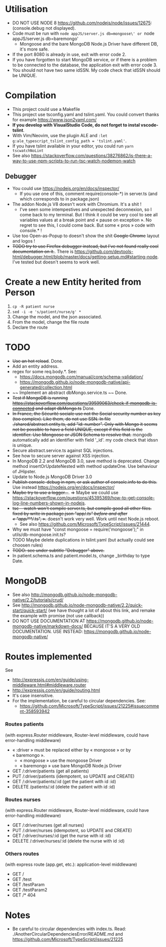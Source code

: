 # Utilisation
* DO NOT USE NODE 8 https://github.com/nodejs/node/issues/12675:
    (console.debug not displayed).
* Code must be run with `node appJS/server.js db=mongoose\' or
    `node appJS/server.js db=baremongo\'
    * Mongoose and the bare MongoDB Node.js Driver have different DB, it's more
    safe.
* If the port 8080 is already in use, exit with error code 2.
* If you have forgotten to start MongoDB service, or if there is a problem
    to be connected to the database, the application exit with error code 3.
* You should not have two same idSSN. My code check that idSSN should be UNIQUE.

# Compilation
* This project could use a Makefile
* This project use tsconfig.yaml and tslint.yaml. You could convert thanks for
    example https://www.json2yaml.com/
* **If you develop with VisualStudio Code, do not forget to instal vscode-tslint**.
* With Vim/Neovim, use the plugin ALE and
    `:let g:ale_typescript_tslint_config_path = 'tslint.yaml'`.
* If you have tslint available in your editor, you could run `yarn tscwatchNoLint`
* See also https://stackoverflow.com/questions/38276862/is-there-a-way-to-use-npm-scripts-to-run-tsc-watch-nodemon-watch

## Debugger
* You could use https://nodejs.org/en/docs/inspector/
    * If you use one of this, comment require(console-*) in server.ts (and which
    corresponds to in package.json)
* The addon Node.js V8 doesn't work with Chromium. It's a shit !
    * I've seen some intempestives and unexpected deconnexion, so I come back
        to my terminal. But I think it could be very cool to see all variables
        values at a break point and « pause on exception ». No regret to see
        this, I could come back. But some « pros » code with console.* !
* Use too Open-as-Popup to doesn't show the shit ~~Google Chrome~~ layout and
    logos !
* ~~TODO try to use Firefox debugger instead, but I've not found really cool
    documentation on it.~~. There is
    https://github.com/devtools-html/debugger.html/blob/master/docs/getting-setup.md#starting-node.
    I've tested but doesn't seems to work well.

# Create a new Entity herited from Person
1. `cp -R patient nurse`
2. `sed -i -e 's/patient/nurse/g' *`
3. Change the model, and the json associated.
4. From the model, change the file route
4. Declare the route

# TODO
* ~~Use an hot reload~~. Done.
* Add an entity address.
* regex for some req.body.*. See:
    * https://docs.mongodb.com/manual/core/schema-validation/
    * https://mongodb.github.io/node-mongodb-native/api-generated/collection.html
* ~~ Implement an abstract dbMongo.service.ts ~~ Done.
* ~~Test if MongoDB is running
    https://stackoverflow.com/questions/39599063/check-if-mongodb-is-connected
    and adapt dbMongo.ts~~ Done.
* ~~In France, the Sécurité sociale use not the Social security number as key
    (too complex). Like them, do not use SSN. In file
    ./shared/abstract.entity.ts, add "id: number". Only with Mongo it seems not
    be possible to have a field UNIQUE, except if this field is the identifier.
    Use Mongoose or JSON Schema to resolve that.~~
    mongodb automatically add an identifier with field '_id'. my code check that
    idssn is unique.
* Secure abstract.service.ts against SQL injections.
* See how to secure server against XSS injection.
* In MongoDB 2.2 and MongoDB 3.0, save method is deprecated. Change method
    insertOrUpdateNested with method updateOne. Use behaviour of JHipster.
* Update to Node.js MongoDB Driver 3.0
* ~~Publish console-debug in npm, or ask author of console.info to do this.~~
    Use instead https://nodejs.org/en/docs/inspector/
* ~~Maybe try to use a logger…~~. => Maybe we could use https://stackoverflow.com/questions/45395369/how-to-get-console-log-line-numbers-shown-in-nodejs.
* ~~tsc --watch won't compile server.ts,
    but compile good all other files.~~ ~~fixed by write in package.json
    "app/*.ts" before and after « "app/**/*.ts", ».~~ doesn't work very well.
    Work until next Node.js reboot.
    * See also https://github.com/Microsoft/TypeScript/issues/21444.
* Why we must have "const mongoose = require('mongoose');" in
    utils/db-mongoose.init.ts?
* TODO Maybe delete duplications in tslint.yaml (but actually could see choosen
    rules)
* ~~TODO: see under subtitle "Debugger" above.~~
* In patient.schema.ts and patient.model.ts, change \_birthday to type Date.

# MongoDB
* See also http://mongodb.github.io/node-mongodb-native/2.2/tutorials/crud/
* See http://mongodb.github.io/node-mongodb-native/2.2/quick-start/quick-start/
    (we have thought a lot of about this link, and remake the example with
    promise (not use callback))
* DO NOT USE DOCUMENTATION AT
    https://mongodb.github.io/node-mongodb-native/markdown-docs/
    BECAUSE IT'S A VERY OLD DOCUMENTATION.
    USE INSTEAD:
    https://mongodb.github.io/node-mongodb-native/

# Routes implemented
See
* http://expressjs.com/en/guide/using-middleware.html#middleware.router
* http://expressjs.com/en/guide/routing.html
* It's case insensitive.
* For the implementation, be careful to circular dependencies. See:
    * https://github.com/Microsoft/TypeScript/issues/21225#issuecomment-358593942


### Routes patients
(with express.Router middleware, Router-level middleware, could have
error-handling middleware)
* « :driver » must be replaced either by « mongoose » or by « baremongo ».
    * « mongoose » use the mongoose Driver
    * « baremongo » use bare MongoDB Node.js Driver
* GET /:driver/patients (get all patients)
* PUT /:driver/patients (idempotent, so UPDATE and CREATE)
* GET /:driver/patients/:id (get the patient with id :id)
* DELETE /patients/:id (delete the patient with id :id)

### Routes nurses
(with express.Router middleware, Router-level middleware, could have
error-handling middleware)
* GET /:driver/nurses (get all nurses)
* PUT /:driver/nurses (idempotent, so UPDATE and CREATE)
* GET /:driver/nurses/:id (get the nurse with id :id)
* DELETE /:driver/nurses/:id (delete the nurse with id :id)

### Others routes
(with express route (app.get, etc.): application-level middleware)
* GET /
* GET /test
* GET /testParam
* GET /testParam2
* GET /* 404

# Notes
* Be careful to circular dependencies with index.ts. Read:
    ./AnotherCircularDependenciesError/README.md
    and https://github.com/Microsoft/TypeScript/issues/21225
